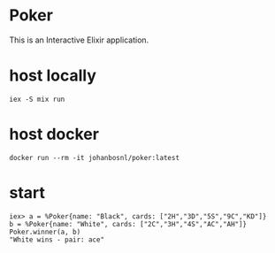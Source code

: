 # Poker
This is an Interactive Elixir application.

# host locally
```
iex -S mix run
```

# host docker
```
docker run --rm -it johanbosnl/poker:latest
```

# start
```
iex> a = %Poker{name: "Black", cards: ["2H","3D","5S","9C","KD"]}
b = %Poker{name: "White", cards: ["2C","3H","4S","AC","AH"]}
Poker.winner(a, b)
"White wins - pair: ace"
```
